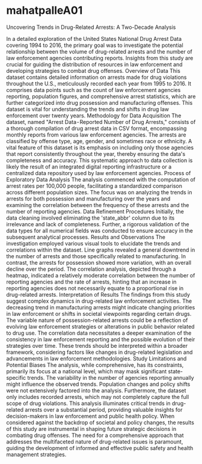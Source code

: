 # mahatpalleA01
Uncovering Trends in Drug-Related Arrests: A Two-Decade Analysis

In a detailed exploration of the United States National Drug Arrest Data covering 1994 to 2016, the primary goal was to investigate the potential relationship between the volume of drug-related arrests and the number of law enforcement agencies contributing reports. Insights from this study are crucial for guiding the distribution of resources in law enforcement and developing strategies to combat drug offenses.
Overview of Data
This dataset contains detailed information on arrests made for drug violations throughout the U.S., meticulously recorded each year from 1995 to 2016. It comprises data points such as the count of law enforcement agencies reporting, population figures, and comprehensive arrest statistics, which are further categorized into drug possession and manufacturing offenses. This dataset is vital for understanding the trends and shifts in drug law enforcement over twenty years.
Methodology for Data Acquisition
The dataset, named "Arrest Data - Reported Number of Drug Arrests," consists of a thorough compilation of drug arrest data in CSV format, encompassing monthly reports from various law enforcement agencies. The arrests are classified by offense type, age, gender, and sometimes race or ethnicity. A vital feature of this dataset is its emphasis on including only those agencies that report consistently throughout the year, thereby ensuring the data's completeness and accuracy. This systematic approach to data collection is likely the result of an integrated digital reporting infrastructure or a centralized data repository used by law enforcement agencies.
Process of Exploratory Data Analysis
The analysis commenced with the computation of arrest rates per 100,000 people, facilitating a standardized comparison across different population sizes. The focus was on analyzing the trends in arrests for both possession and manufacturing over the years and examining the correlation between the frequency of these arrests and the number of reporting agencies.
Data Refinement Procedures
Initially, the data cleaning involved eliminating the 'state_abbr' column due to its irrelevance and lack of completeness. Further, a rigorous validation of the data types for all numerical fields was conducted to ensure accuracy in the subsequent analytical processes.
Results and Observations
The investigation employed various visual tools to elucidate the trends and correlations within the dataset. Line graphs revealed a general downtrend in the number of arrests and those specifically related to manufacturing. In contrast, the arrests for possession showed more variation, with an overall decline over the period. The correlation analysis, depicted through a heatmap, indicated a relatively moderate correlation between the number of reporting agencies and the rate of arrests, hinting that an increase in reporting agencies does not necessarily equate to a proportional rise in drug-related arrests.
Interpretation of Results
The findings from this study suggest complex dynamics in drug-related law enforcement activities. The decreasing trend in manufacturing arrests might indicate changing priorities in law enforcement or shifts in societal viewpoints regarding certain drugs. The variable nature of possession-related arrests could be a reflection of evolving law enforcement strategies or alterations in public behavior related to drug use. The correlation data necessitates a deeper examination of the consistency in law enforcement reporting and the possible evolution of their strategies over time. These trends should be interpreted within a broader framework, considering factors like changes in drug-related legislation and advancements in law enforcement methodologies.
Study Limitations and Potential Biases
The analysis, while comprehensive, has its constraints, primarily its focus at a national level, which may mask significant state-specific trends. The variability in the number of agencies reporting annually might influence the observed trends. Population changes and policy shifts were not extensively factored into the analysis. Furthermore, the dataset only includes recorded arrests, which may not completely capture the full scope of drug violations.
This analysis illuminates critical trends in drug-related arrests over a substantial period, providing valuable insights for decision-makers in law enforcement and public health policy. When considered against the backdrop of societal and policy changes, the results of this study are instrumental in shaping future strategic decisions in combating drug offenses. The need for a comprehensive approach that addresses the multifaceted nature of drug-related issues is paramount, guiding the development of informed and effective public safety and health management strategies.
